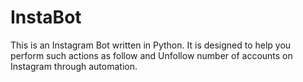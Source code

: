 # InstaBot
This is an Instagram Bot written in Python. It is designed to help you perform such actions as follow and Unfollow number of accounts on Instagram through automation.


